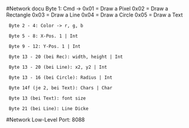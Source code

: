 #Network docu
	Byte 1: Cmd ->	0x01 = Draw a Pixel
					0x02 = Draw a Rectangle
					0x03 = Draw a Line
					0x04 = Draw a Circle
					0x05 = Draw a Text
	 
	 Byte 2 - 4: Color -> r, g, b
	 
	 Byte 5 - 8: X-Pos. 1 | Int
	 
	 Byte 9 - 12: Y-Pos. 1 | Int
	 
	 Byte 13 - 20 (bei Rec): width, height | Int
	 
	 Byte 13 - 20 (bei Line): x2, y2 | Int
	 
	 Byte 13 - 16 (bei Circle): Radius | Int
	 
	 Byte 14f (je 2, bei Text): Chars | Char
	 
	 Byte 13 (bei Text): font size
	 
	 Byte 21 (bei Line): Line Dicke

#Network Low-Level
	Port: 8088
